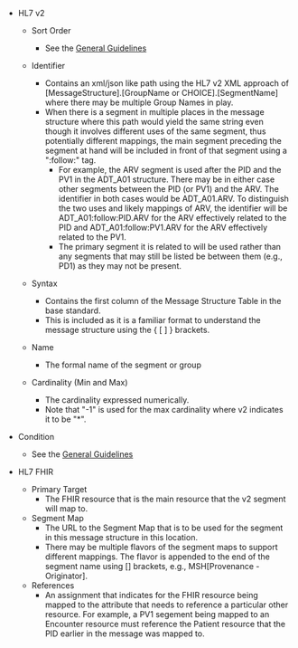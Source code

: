 <!-- message_mapping.md {% comment %}
*****************************************************************************************
*                            WARNING: DO NOT EDIT THIS FILE                             *
*                                                                                       *
* This file is generated by SUSHI. Any edits you make to this file will be overwritten. *
*                                                                                       *
* To change the contents of this file, edit the original source file at:                *
* ig-data\input\includes\message_mapping.md                                             *
*****************************************************************************************
{% endcomment %} -->
* HL7 v2
   * Sort Order
      * See the [General Guidelines](mapping_guidelines.html#sort-order)

   * Identifier
      * Contains an xml/json like path using the HL7 v2 XML approach of [MessageStructure].[GroupName or CHOICE].[SegmentName] where there may be multiple Group Names in play.
      * When there is a segment in multiple places in the message structure where this path would yield the same string even though it involves different uses of the same segment, thus potentially different mappings, the main segment preceding the segment at hand will be included in front of that segment using a ":follow:" tag.
         * For example, the ARV segment is used after the PID and the PV1 in the ADT_A01 structure.  There may be in either case other segments between the PID (or PV1) and the ARV.  The identifier in both cases would be ADT_A01.ARV.  To distinguish the two uses and likely mappings of ARV, the identifier will be ADT_A01:follow:PID.ARV for the ARV effectively related to the PID and ADT_A01:follow:PV1.ARV for the ARV effectively related to the PV1.
         * The primary segment it is related to will be used rather than any segments that may still be listed be between them (e.g., PD1) as they may not be present.

  * Syntax
     * Contains the first column of the Message Structure Table in the base standard.
     * This is included as it is a familiar format to understand the message structure using the { [ ] } brackets.

  * Name
     * The formal name of the segment or group
  * Cardinality (Min and Max)
     * The cardinality expressed numerically.
     * Note that "-1" is used for the max cardinality where v2 indicates it to be "*".

* Condition
  * See the [General Guidelines](mapping_guidelines.html#condition)

* HL7 FHIR
   * Primary Target
      * The FHIR resource that is the main resource that the v2 segment will map to.
   * Segment Map
      * The URL to the Segment Map that is to be used for the segment in this message structure in this location.
      * There may be multiple flavors of the segment maps to support different mappings.  The flavor is appended to the end of the segment name using [] brackets, e.g., MSH[Provenance - Originator].
   * References
      * An assignment that indicates for the FHIR resource being mapped to the attribute that needs to reference a particular other resource.  For example, a PV1 segement being mapped to an Encounter resource must reference the Patient resource that the PID earlier in the message was mapped to.
